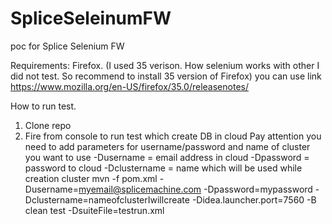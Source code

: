 # SpliceSeleinumFW
poc for Splice Selenium FW

Requirements:
Firefox. (I used 35 verison. How selenium works with other I did not test. So recommend to install 35 version of Firefox)
you can use link 
https://www.mozilla.org/en-US/firefox/35.0/releasenotes/

How to run test.
1. Clone repo
2. Fire from console to run test which create DB in cloud
Pay attention you need to add parameters for username/password and name of cluster you want to use
-Dusername = email address in cloud
-Dpassword = password to cloud
-Dclustername = name which will be used while creation cluster
mvn -f pom.xml -Dusername=myemail@splicemachine.com -Dpassword=mypassword -Dclustername=nameofclusterIwillcreate -Didea.launcher.port=7560 -B clean test -DsuiteFile=testrun.xml
